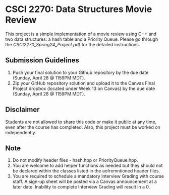 # CSCI 2270: Data Structures Movie Review

This project is a simple implementation of a movie review using C++ and two data structures: a hash table and a Priority Queue. Please go through the *CSCI2270_Spring24_Project.pdf* for the detailed instructions.

## Submission Guidelines

1. Push your final solution to your Github repository by the due date (Sunday, April 28 @ 1159PM MDT).
2. Zip your GitHub repository solution and upload it to the Canvas Final Project dropbox (located under Week 13 on Canvas) by the due date (Sunday, April 28 @ 1159PM MDT).

## Disclaimer

Students are not allowed to share this code or make it public at any time, even after the course has completed. Also, this project must be worked on independently.

## Note

1. Do not modify header files - hash.hpp or PriorityQueue.hpp.
2. You are welcome to add helper functions as needed but they should not be declared within the classes listed in the aofremntioned header files.
3. You are required to schedule a mandatory Interview Grading with course staff. A sign-up sheet will be posted via a Canvas announcement at a later date. Inability to complete Interview Grading will result in a 0.
